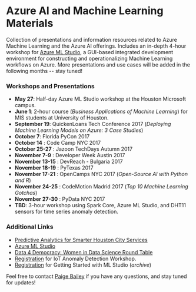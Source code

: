 # Azure AI and Machine Learning Materials
Collection of presentations and information resources related to Azure Machine Learning and the Azure AI offerings. Includes an in-depth 4-hour workshop for [Azure ML Studio](https://studio.azureml.net/), a GUI-based integrated development environment for constructing and operationalizing Machine Learning workflows on Azure.  More presentations and use cases will be added in the following months -- stay tuned!

### Workshops and Presentations
* **May 27**: Half-day Azure ML Studio workshop at the Houston Microsoft campus.
* **June 1**: 2-hour course (*Business Applications of Machine Learning*) for MIS students at University of Houston.
* **September 19**: QuickenLoans Tech Conference 2017 (*Deploying Machine Learning Models on Azure: 3 Case Studies*)
* **October 7**: Florida PyCon 2017
* **October 14** : Code Camp NYC 2017
* **October 25-27** : Jazoon TechDays Autumn 2017
* **November 7-9** : Developer Week Austin 2017
* **November 13-15** : DevReach - Bulgaria 2017
* **November 18-19** : PyTexas 2017
* **November 17-21** : OpenCamps NYC 2017 (*Open-Source AI with Python and R*)
* **November 24-25** : CodeMotion Madrid 2017 (*Top 10 Machine Learning Gotchas*)
* **November 27-30** : PyData NYC 2017 
* **TBD**: 3-hour workshop using Spark Core, Azure ML Studio, and DHT11 sensors for time series anomaly detection.

### Additional Links
* [Predictive Analytics for Smarter Houston City Services](https://devpost.com/software/predictive-analytics-for-houston-city-services) 
* [Azure ML Studio](https://studio.azureml.net/)
* [Data 4 Democracy: Women in Data Science Round Table](https://www.youtube.com/watch?v=AXyj9Bg9R88)
* [Registration](https://www.eventbrite.com/e/iot-anomaly-detection-workshop-with-azure-ml-studio-particle-core-free-tickets-35884305925?aff=es2) for IoT Anomaly Detection Workshop.
* [Registration](https://www.eventbrite.com/e/getting-started-with-azure-machine-learning-studio-tickets-34577913470#) for Getting Started with ML Studio (_archive_)

Feel free to contact [Paige Bailey](mailto:paige.bailey@microsoft.com) if you have any questions, and stay tuned for updates!
